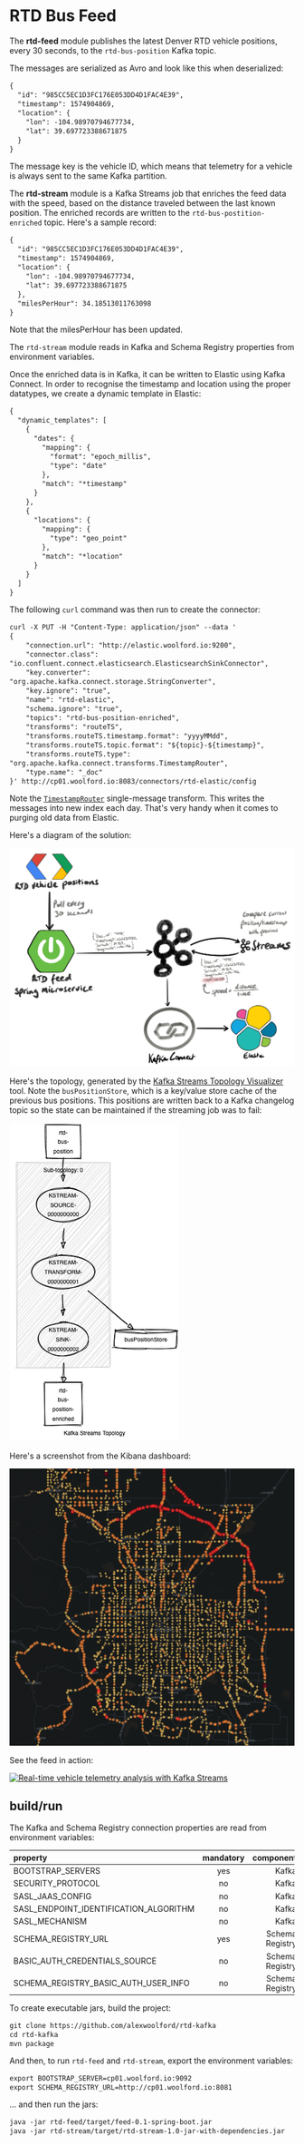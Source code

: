 # RTD Bus Feed

The __rtd-feed__ module publishes the latest Denver RTD vehicle positions, every 30 seconds, to the `rtd-bus-position` Kafka topic.

The messages are serialized as Avro and look like this when deserialized:

    {
      "id": "985CC5EC1D3FC176E053DD4D1FAC4E39",
      "timestamp": 1574904869,
      "location": {
        "lon": -104.98970794677734,
        "lat": 39.697723388671875
      }
    }

The message key is the vehicle ID, which means that telemetry for a vehicle is always sent to the same Kafka partition.

The __rtd-stream__ module is a Kafka Streams job that enriches the feed data with the speed, based on the distance traveled between the last known position. The enriched records are written to the `rtd-bus-postition-enriched` topic. Here's a sample record:

    {
      "id": "985CC5EC1D3FC176E053DD4D1FAC4E39",
      "timestamp": 1574904869,
      "location": {
        "lon": -104.98970794677734,
        "lat": 39.697723388671875
      },
      "milesPerHour": 34.18513011763098
    }

Note that the milesPerHour has been updated.

The `rtd-stream` module reads in Kafka and Schema Registry properties from environment variables.

Once the enriched data is in Kafka, it can be written to Elastic using Kafka Connect. In order to recognise the timestamp and location using the proper datatypes, we create a dynamic template in Elastic:

    {
      "dynamic_templates": [
        {
          "dates": {
            "mapping": {
              "format": "epoch_millis",
              "type": "date"
            },
            "match": "*timestamp"
          }
        },
        {
          "locations": {
            "mapping": {
              "type": "geo_point"
            },
            "match": "*location"
          }
        }
      ]
    }

The following `curl` command was then run to create the connector:

    curl -X PUT -H "Content-Type: application/json" --data '
    {
        "connection.url": "http://elastic.woolford.io:9200",
        "connector.class": "io.confluent.connect.elasticsearch.ElasticsearchSinkConnector",
        "key.converter": "org.apache.kafka.connect.storage.StringConverter",
        "key.ignore": "true",
        "name": "rtd-elastic",
        "schema.ignore": "true",
        "topics": "rtd-bus-position-enriched",
        "transforms": "routeTS",
        "transforms.routeTS.timestamp.format": "yyyyMMdd",
        "transforms.routeTS.topic.format": "${topic}-${timestamp}",
        "transforms.routeTS.type": "org.apache.kafka.connect.transforms.TimestampRouter",
        "type.name": "_doc"
    }' http://cp01.woolford.io:8083/connectors/rtd-elastic/config

Note the [`TimestampRouter`](https://docs.confluent.io/current/connect/transforms/timestamprouter.html#timestamprouter) single-message transform. This writes the messages into new index each day. That's very handy when it comes to purging old data from Elastic.

Here's a diagram of the solution:

![topology](img/rtd-arch.png)

Here's the topology, generated by the [Kafka Streams Topology Visualizer](https://zz85.github.io/kafka-streams-viz/) tool. Note the `busPositionStore`, which is a key/value store cache of the previous bus positions. This positions are written back to a Kafka changelog topic so the state can be maintained if the streaming job was to fail:

![topology-from-visualizer](img/topology.png)

Here's a screenshot from the Kibana dashboard:

![Kibana screenshot](img/rtd-elastic.png)

See the feed in action:

[![Real-time vehicle telemetry analysis with Kafka Streams](https://img.youtube.com/vi/yIFOCYy7Wmc/0.jpg)](https://www.youtube.com/watch?v=yIFOCYy7Wmc)


## build/run

The Kafka and Schema Registry connection properties are read from environment variables:

| property                                  | mandatory | component         |
| :---                                      |    :----: |      ---:         |
| BOOTSTRAP_SERVERS                         | yes       | Kafka             |
| SECURITY_PROTOCOL                         | no        | Kafka             |
| SASL_JAAS_CONFIG                          | no        | Kafka             |
| SASL_ENDPOINT_IDENTIFICATION_ALGORITHM    | no        | Kafka             |
| SASL_MECHANISM                            | no        | Kafka             |       
| SCHEMA_REGISTRY_URL                       | yes       | Schema Registry   |
| BASIC_AUTH_CREDENTIALS_SOURCE             | no        | Schema Registry   |
| SCHEMA_REGISTRY_BASIC_AUTH_USER_INFO      | no        | Schema Registry   |


To create executable jars, build the project:
    
    git clone https://github.com/alexwoolford/rtd-kafka
    cd rtd-kafka
    mvn package

And then, to run `rtd-feed` and `rtd-stream`, export the environment variables:

    export BOOTSTRAP_SERVER=cp01.woolford.io:9092
    export SCHEMA_REGISTRY_URL=http://cp01.woolford.io:8081

... and then run the jars:

    java -jar rtd-feed/target/feed-0.1-spring-boot.jar
    java -jar rtd-stream/target/rtd-stream-1.0-jar-with-dependencies.jar


[//]: # (TODO: hexagons to identify speed anomalies - possibly add to streams job)



[//]: # ({
    "connection.url": "http://elastic.woolford.io:9200",
    "connector.class": "io.confluent.connect.elasticsearch.ElasticsearchSinkConnector",
    "key.converter": "org.apache.kafka.connect.storage.StringConverter",
    "key.ignore": "true",
    "name": "rtd-elastic",
    "schema.ignore": "true",
    "topics": "rtd-bus-position-enriched",
    "transforms": "routeTS",
    "transforms.routeTS.timestamp.format": "yyyyMMdd",
    "transforms.routeTS.topic.format": "${topic}-${timestamp}",
    "transforms.routeTS.type": "org.apache.kafka.connect.transforms.TimestampRouter",
    "type.name": "_doc"
})